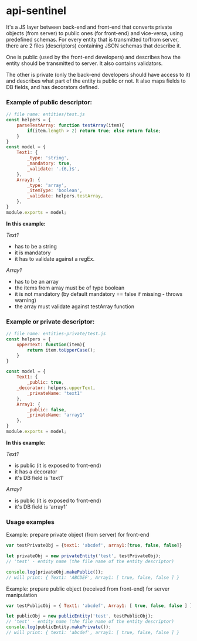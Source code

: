 # api-sentinel

It's a JS layer between back-end and front-end that converts private objects (from server) to public ones (for front-end) and vice-versa, using predefined schemas. For every entity that is transmitted to/from server, there are 2 files (descriptors) containing JSON schemas that describe it.

One is public (used by the front-end developers) and describes how the entity should be transmitted to server. It also contains validators.

The other is private (only the back-end developers should have access to it) and describes what part of the entity is public or not. It also maps fields to DB fields, and has decorators defined.

### Example of public descriptor:
```javascript
// file name: entities/test.js
const helpers = {
    parseTestArray: function testArray(item){
        if(item.length > 2) return true; else return false;
    }
}
const model = {
    Text1: {
        _type: 'string',
        _mandatory: true,
        _validate: '.{6,}$',
    },
    Array1: {
        _type: 'array',
        _itemType: 'boolean',
        _validate: helpers.testArray,
    },
}
module.exports = model;
```

**In this example:**

_Text1_
+ has to be a string
+ it is mandatory
+ it has to validate against a regEx.

_Array1_
+ has to be an array
+ the items from array must be of type boolean
+ it is not mandatory (by default mandatory == false if missing - throws warning)
+ the array must validate against testArray function


### Example or private descriptor:
```javascript
// file name: entities-private/test.js
const helpers = {
    upperText: function(item){
        return item.toUpperCase();
    }
}

const model = {
    Text1: {
        _public: true,
	_decorator: helpers.upperText,
        _privateName: 'text1'
    },
    Array1: {
        _public: false,
        _privateName: 'array1'
    },
}
module.exports = model;
```

**In this example:**

_Text1_
+ is public (it is exposed to front-end)
+ it has a decorator
+ it's DB field is 'text1'

_Array1_
+ is public (it is exposed to front-end)
+ it's DB field is 'array1'

### Usage examples

Example: prepare private object (from server) for front-end
```javascript
var testPrivateObj = {text1: 'abcdef', array1:[true, false, false]}

let privateObj = new privateEntity('test', testPrivateObj);
// 'test' - entity name (the file name of the entity descriptor)

console.log(privateObj.makePublic());
// will print: { Text1: 'ABCDEF', Array1: [ true, false, false ] }
```

Example: prepare public object (received from front-end) for server manipulation
```javascript
var testPublicObj = { Text1: 'abcdef', Array1: [ true, false, false ] }

let publicObj = new publicEntity('test', testPublicObj);
// 'test' - entity name (the file name of the entity descriptor)
console.log(publicEntity.makePrivate());
// will print: { text1: 'abcdef', array1: [ true, false, false ] }
```

